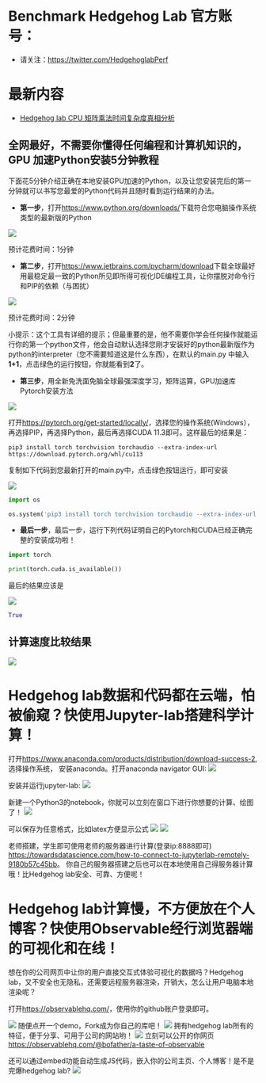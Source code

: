 # Benchmark Hedgehog Lab 官方账号：

- 请关注：<https://twitter.com/HedgehoglabPerf>

# 最新内容

- [Hedgehog lab CPU 矩阵乘法时间复杂度真相分析](hedgehoglab矩阵乘法分析/README.md)

## 全网最好，不需要你懂得任何编程和计算机知识的，GPU 加速Python安装5分钟教程

下面花5分钟介绍正确在本地安装GPU加速的Python，以及让您安装完后的第一分钟就可以书写您最爱的Python代码并且随时看到运行结果的办法。

- **第一步**，打开<https://www.python.org/downloads/>下载符合您电脑操作系统类型的最新版的Python

![](imgs/Python下载.png)

预计花费时间：1分钟

- **第二步**，打开<https://www.jetbrains.com/pycharm/download>下载全球最好用最稳定最一致的Python所见即所得可视化IDE编程工具，让你摆脱对命令行和PIP的依赖（与困扰）

![](imgs/Pycharm下载.png)

预计花费时间：2分钟

小提示：这个工具有详细的提示；但最重要的是，他不需要你学会任何操作就能运行你的第一个python文件，他会自动默认选择您刚才安装好的python最新版作为python的interpreter（您不需要知道这是什么东西），在默认的main.py 中输入**1+1**，点击绿色的运行按钮，你就能看到**2**了。

- **第三步**，用全新免洗面免脑全球最强深度学习，矩阵运算，GPU加速库Pytorch安装方法

![](imgs/Pytorch下载.png)

打开<https://pytorch.org/get-started/locally/>，选择您的操作系统(Windows），再选择PIP，再选择Python，最后再选择CUDA 11.3即可。这样最后的结果是：

    pip3 install torch torchvision torchaudio --extra-index-url https://download.pytorch.org/whl/cu113

复制如下代码到您最新打开的main.py中，点击绿色按钮运行，即可安装

![](imgs/Pycharm安装代码.png)

```py
import os

os.system('pip3 install torch torchvision torchaudio --extra-index-url https://download.pytorch.org/whl/cu113')
```

- **最后一步**，最后一步，运行下列代码证明自己的Pytorch和CUDA已经正确完整的安装成功啦！

```py
import torch

print(torch.cuda.is_available())
```

最后的结果应该是

![](imgs/最终结果.png)

```py
True
```

## 计算速度比较结果

![](imgs/test.png)


# Hedgehog lab数据和代码都在云端，怕被偷窥？快使用Jupyter-lab搭建科学计算！

打开<https://www.anaconda.com/products/distribution/download-success-2>, 选择操作系统， 安装anaconda。打开anaconda navigator GUI:
![](img/打开Anaconda-navigator.png)

安装并运行jupyter-lab:
![](imgs/JupyterLab打开.png)

新建一个Python3的notebook，你就可以立刻在窗口下进行你想要的计算、绘图了！
![](imgs/jupyter-lab实时计算和画图.png)

可以保存为任意格式，比如latex方便显示公式
![](imgs/jupyter-lab分享-1.png)
![](imgs/jupyter-lab分享-2.png)

老师搭建，学生即可使用老师的服务器进行计算(登录ip:8888即可) <https://towardsdatascience.com/how-to-connect-to-jupyterlab-remotely-9180b57c45bb>。
你自己的服务器搭建之后也可以在本地使用自己得服务器计算哦！比Hedgehog lab安全、可靠、方便呢！

# Hedgehog lab计算慢，不方便放在个人博客？快使用Observable经行浏览器端的可视化和在线！
想在你的公司网页中让你的用户直接交互式体验可视化的数据吗？Hedgehog lab，又不安全也无隐私，还需要远程服务器渲染，开销大，怎么让用户电脑本地渲染呢？

打开<https://observablehq.com/>，使用你的github账户登录即可。

![](imgs/observable.png)
随便点开一个demo，Fork成为你自己的库吧！
![](imgs/observable-2.png)
拥有hedgehog lab所有的特征，便于分享、可用于公司的网站哟！
![](imgs/observable-3.png)
立刻可以公开的你网页<https://observablehq.com/@bofather/a-taste-of-observable>

还可以通过embed功能自动生成JS代码，嵌入你的公司主页、个人博客！是不是完爆hedgehog lab?
![](imgs/observable-4.png)
